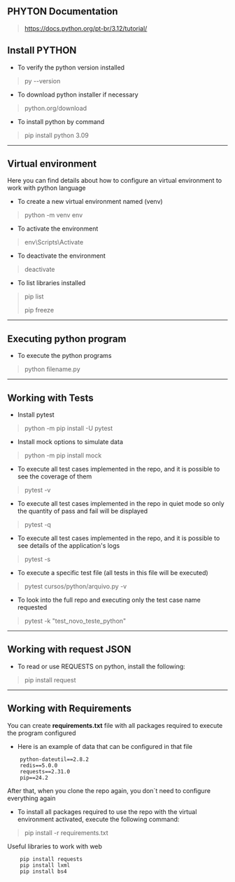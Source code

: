 ## PHYTON Documentation
> https://docs.python.org/pt-br/3.12/tutorial/

## Install PYTHON

- To verify the python version installed
> py --version

- To download python installer if necessary 
> python.org/download

- To install python by command
> pip install python 3.09

---

## Virtual environment
Here you can find details about how to configure an virtual environment to work with python language

- To create a new virtual environment named (venv)
> python -m venv env

- To activate the environment
> env\Scripts\Activate

- To deactivate the environment
> deactivate

- To list libraries installed
> pip list 
> 
> pip freeze

---

## Executing python program
- To execute the python programs
> python filename.py    

---

## Working with Tests

- Install pytest
> python -m pip install -U pytest

- Install mock options to simulate data
> python -m pip install mock

- To execute all test cases implemented in the repo, and it is possible to see the coverage of them
> pytest -v

- To execute all test cases implemented in the repo in quiet mode so only the quantity of pass and fail will be displayed
> pytest -q

- To execute all test cases implemented in the repo, and it is possible to see details of the application's logs
> pytest -s

- To execute a specific test file  (all tests in this file will be executed)
> pytest cursos/python/arquivo.py -v

- To look into the full repo and executing only the test case name requested
> pytest -k "test_novo_teste_python"

---

## Working with request JSON
- To read or use REQUESTS on python, install the following:
> pip install request  

---

## Working with Requirements 
You can create **requirements.txt** file with all packages required to execute the program configured
- Here is an example of data that can be configured in that file 
```
    python-dateutil==2.8.2
    redis==5.0.0
    requests==2.31.0
    pip==24.2
```

After that, when you clone the repo again, you don´t need to configure everything again
- To install all packages required to use the repo with the virtual environment activated, execute the following command:
> pip install -r requirements.txt


Useful libraries to work with web 
```
    pip install requests
    pip install lxml
    pip install bs4
```